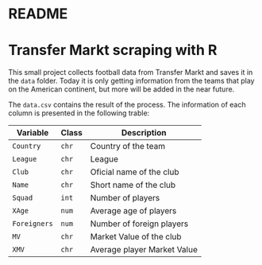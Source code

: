 README
================

# Transfer Markt scraping with R

This small project collects football data from Transfer Markt and saves it in the `data` folder. Today it is only getting information from the teams that play on the American continent, but more will be added in the near future.

The `data.csv` contains the result of the process. The information of each column is presented in the following trable:

| Variable    | Class | Description                 |
|-------------|-------|-----------------------------|
| `Country`   | `chr` | Country of the team         |
| `League`    | `chr` | League                      |
| `Club`      | `chr` | Oficial name of the club    |
| `Name`      | `chr` | Short name of the club      |
| `Squad`     | `int` | Number of players           |
| `XAge`      | `num` | Average age of players      |
| `Foreigners`| `num` | Number of foreign players   |
| `MV`        | `chr` | Market Value of the club    |
| `XMV`       | `chr` | Average player Market Value |
